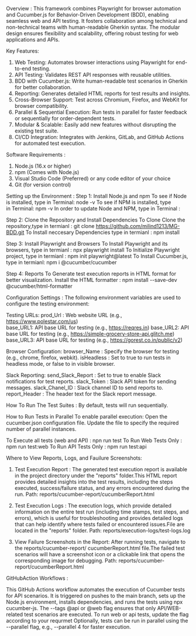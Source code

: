 Overview :
This framework combines Playwright for browser automation and Cucumber.js for Behavior-Driven Development (BDD), enabling seamless web and API testing. It fosters collaboration among technical and non-technical teams with human-readable Gherkin syntax. The modular design ensures flexibility and scalability, offering robust testing for web applications and APIs.

Key Features:
1. Web Testing: Automates browser interactions using Playwright for end-to-end testing.
2. API Testing: Validates REST API responses with reusable utilities.
3. BDD with Cucumber.js: Write human-readable test scenarios in Gherkin for better collaboration.
4. Reporting: Generates detailed HTML reports for test results and insights.
5. Cross-Browser Support: Test across Chromium, Firefox, and WebKit for browser compatibility.
6. Parallel & Sequential Execution: Run tests in parallel for faster feedback or sequentially
   for order-dependent tests.
7. Modular & Scalable: Easily add new features without disrupting the existing test suite.
8. CI/CD Integration: Integrates with Jenkins, GitLab, and GitHub Actions for automated test execution.

Software Requirements :
1. Node.js (16.x or higher)
2. npm (Comes with Node.js)
3. Visual Studio Code (Preferred) or any code editor of your choice
4. Git (for version control)

Setting up the Environment :
Step 1: Install Node.js and npm
To see if Node is installed, type in Terminal: node -v 
To see if NPM is installed, type in Terminal: npm -v
In order to update Node and NPM, type in Terminal :   

Step 2: Clone the Repository and Install Dependencies
To Clone Clone the repository,type in termianl : git clone https://github.com/milind1213/MG-BDD.git
To Install neccesary Dependencies type in termianl : npm install

Step 3: Install Playwright and Browsers
To Install Playwright and its browsers, type in termianl : npx playwright install
To Initialize Playwright project, type in termianl : npm init playwright@latest
To Install Cucumber.js, type in termianl: npm i @cucumber/cucumber

Step 4: Reports
To Generate test execution reports in HTML format for better visualization.
Install the HTML formatter : npm install --save-dev @cucumber/html-formatter

Configuration Settings :
The following environment variables are used to configure the testing environment:

Testing URLs:
prod_Url : Web website URL (e.g., https://www.polestar.com/us)  
base_URL1: API base URL for testing (e.g., https://reqres.in)
base_URL2: API base URL for testing (e.g., https://simple-grocery-store-api.glitch.me)
base_URL3: API base URL for testing (e.g., https://gorest.co.in/public/v2)

Browser Configuration:
browser_Name : Specify the browser for testing (e.g., chrome, firefox, webkit).
isHeadless : Set to true to run tests in headless mode, or false to in visible browser.

Slack Reporting: send_Slack_Report : Set to true to enable Slack notifications for test
reports.
slack_Token : Slack API token for sending messages.
slack_Chanel_ID : Slack channel ID to send reports to.
report_Header : The header text for the Slack report message.


How To Run The Test Suites :
By default, tests will run sequentially.

How to Run Tests in Parallel
To enable parallel execution:
Open the cucumber.json configuration file.
Update the file to specify the required number of parallel instances.

To Execute all tests (web and API) : npn run test
To Run Web Tests Only : npm run test:web
To Run API Tests Only : npm run test:api

Where to View Reports, Logs, and Fauilure Screenshots:

1. Test Execution Report : The generated test execution report is available in the project directory under
   the "reports" folder.This HTML report provides detailed insights into the test results, including the steps executed, success/failure status, and any errors encountered during the run.
   Path: reports/cucumber-report/cucumberReport.html

2. Test Execution Logs : The execution logs, which provide detailed information on the entire test run
   (including time stamps, test steps, and errors), which is useful for troubleshooting and provides detailed logs that can help identify where tests failed or encountered issues.File are located in the "reports" folder.
   Path: reports/execution-logs/test-logs.log

3. View Failure Screenshots in the Report: After running tests, navigate to the reports/cucumber-report/
   cucumberReport.html file.The failed test scenarios will have a screenshot icon or a clickable link that opens the corresponding image for debugging.
   Path: reports/cucumber-report/cucumberReport.html


GitHubAction Workflows :

This GitHub Actions workflow automates the execution of Cucumber tests for API scenarios. It is triggered on pushes to the main branch, sets up the Node.js environment, installs dependencies, and runs the tests using npx cucumber-js.
The --tags @api or @web flag ensures that only API/WEB-related test scenarios are executed. To run web or api tests, update the flag according to your requrmet 
Optionally, tests can be run in parallel using the --parallel <number> flag, e.g., --parallel 4 for faster execution.